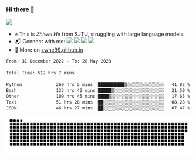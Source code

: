 ### Hi there 👋 

![](https://komarev.com/ghpvc/?username=zwhe99)
- :fist: This is *Zhiwei He* from SJTU, struggling with large language models.
- :mailbox_with_mail: Connect with me: <a href = "mailto: hezw.tkcw@gmail.com"><img src="https://img.shields.io/badge/-Mail1-red?style=flat&logo=gmail&logoColor=white" target="_blank"></a> <a href = "mailto: zwhe.cs@sjtu.edu.cn"><img src="https://img.shields.io/badge/-Mail2-%23333?style=flat&logo=gmail&logoColor=white" target="_blank"></a> <a href = "https://twitter.com/zwhe99"><img src="https://img.shields.io/badge/-Twitter-%234a99e9?style=flat&logo=twitter&logoColor=white" target="_blank"></a> <a href = "https://www.zhihu.com/people/hbenmazi-8"><img src="https://img.shields.io/badge/-%E7%9F%A5%E4%B9%8E-%232f6be0" target="_blank"></a>
- :blue_book: More on [zwhe99.github.io](https://zwhe99.github.io/)
<!--START_SECTION:waka-->

```text
From: 31 December 2022 - To: 28 May 2023

Total Time: 512 hrs 7 mins

Python             260 hrs 5 mins  ██████████▒░░░░░░░░░░░░░░   41.82 %
Bash               133 hrs 42 mins █████▒░░░░░░░░░░░░░░░░░░░   21.50 %
Other              109 hrs 45 mins ████▒░░░░░░░░░░░░░░░░░░░░   17.65 %
Text               51 hrs 28 mins  ██░░░░░░░░░░░░░░░░░░░░░░░   08.28 %
JSON               46 hrs 27 mins  ██░░░░░░░░░░░░░░░░░░░░░░░   07.47 %
```

<!--END_SECTION:waka-->
![](https://raw.githubusercontent.com/zwhe99/zwhe99/main/assets/github-contribution-grid-snake.svg)
